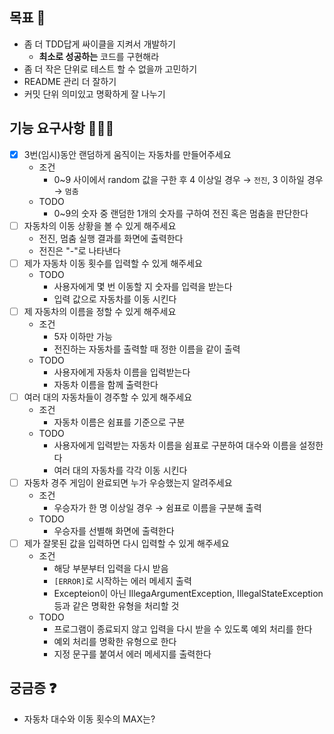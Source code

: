## 목표 🥅

- 좀 더 TDD답게 싸이클을 지켜서 개발하기
    - **최소로 성공하는** 코드를 구현해라
- 좀 더 작은 단위로 테스트 할 수 없을까 고민하기
- README 관리 더 잘하기
- 커밋 단위 의미있고 명확하게 잘 나누기

## 기능 요구사항 🏃🏻‍♀️

- [x] 3번(임시)동안 랜덤하게 움직이는 자동차를 만들어주세요
    - 조건
        - 0~9 사이에서 random 값을 구한 후 4 이상일 경우 → `전진`, 3 이하일 경우 → `멈춤`
    - TODO
        - 0~9의 숫자 중 랜덤한 1개의 숫자를 구하여 전진 혹은 멈춤을 판단한다
- [ ] 자동차의 이동 상황을 볼 수 있게 해주세요
    - 전진, 멈춤 실행 결과를 화면에 출력한다
    - 전진은 "-"로 나타낸다
- [ ] 제가 자동차 이동 횟수를 입력할 수 있게 해주세요
    - TODO
        - 사용자에게 몇 번 이동할 지 숫자를 입력을 받는다
        - 입력 값으로 자동차를 이동 시킨다
- [ ] 제 자동차의 이름을 정할 수 있게 해주세요
    - 조건
        - 5자 이하만 가능
        - 전진하는 자동차를 출력할 때 정한 이름을 같이 출력
    - TODO
        - 사용자에게 자동차 이름을 입력받는다
        - 자동차 이름을 함께 출력한다
- [ ] 여러 대의 자동차들이 경주할 수 있게 해주세요
    - 조건
        - 자동차 이름은 쉼표를 기준으로 구분
    - TODO
        - 사용자에게 입력받는 자동차 이름을 쉼표로 구분하여 대수와 이름을 설정한다
        - 여러 대의 자동차를 각각 이동 시킨다
- [ ] 자동차 경주 게임이 완료되면 누가 우승했는지 알려주세요
    - 조건
        - 우승자가 한 명 이상일 경우 → 쉼표로 이름을 구분해 출력
    - TODO
        - 우승자를 선별해 화면에 출력한다
- [ ] 제가 잘못된 값을 입력하면 다시 입력할 수 있게 해주세요
    - 조건
        - 해당 부분부터 입력을 다시 받음
        - `[ERROR]`로 시작하는 에러 메세지 출력
        - Excepteion이 아닌 IllegaArgumentException, IllegalStateException 등과 같은 명확한 유형을 처리할 것
    - TODO
        - 프로그램이 종료되지 않고 입력을 다시 받을 수 있도록 예외 처리를 한다
        - 예외 처리를 명확한 유형으로 한다
        - 지정 문구를 붙여서 에러 메세지를 출력한다

## 궁금증 ❓

- 자동차 대수와 이동 횟수의 MAX는?
